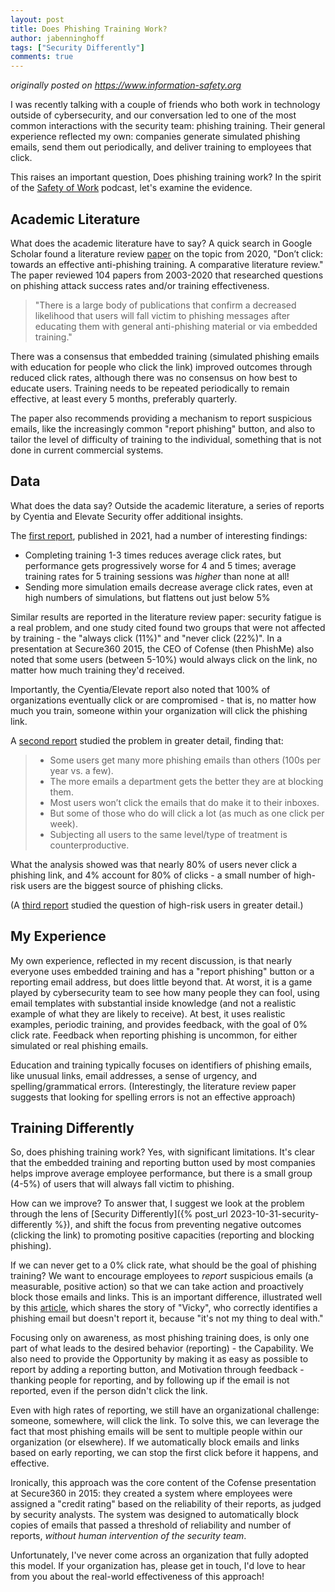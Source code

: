 ```yaml
---
layout: post
title: Does Phishing Training Work?
author: jabenninghoff
tags: ["Security Differently"]
comments: true
---
```

*originally posted on <https://www.information-safety.org>*

I was recently talking with a couple of friends who both work in technology outside of cybersecurity, and our conversation led to one of the most common interactions with the security team: phishing training. Their general experience reflected my own: companies generate simulated phishing emails, send them out periodically, and deliver training to employees that click.

This raises an important question, Does phishing training work? In the spirit of the [Safety of Work](https://safetyofwork.com) podcast, let's examine the evidence.

## Academic Literature

What does the academic literature have to say? A quick search in Google Scholar found a literature review [paper](https://link.springer.com/article/10.1186/s13673-020-00237-7) on the topic from 2020, "Don’t click: towards an effective anti-phishing training. A comparative literature review." The paper reviewed 104 papers from 2003-2020 that researched questions on phishing attack success rates and/or training effectiveness.

> "There is a large body of publications that confirm a decreased likelihood that users will fall victim to phishing messages after educating them with general anti-phishing material or via embedded training."

There was a consensus that embedded training (simulated phishing emails with education for people who click the link) improved outcomes through reduced click rates, although there was no consensus on how best to educate users. Training needs to be repeated periodically to remain effective, at least every 5 months, preferably quarterly.

The paper also recommends providing a mechanism to report suspicious emails, like the increasingly common "report phishing" button, and also to tailor the level of difficulty of training to the individual, something that is not done in current commercial systems.

## Data

What does the data say? Outside the academic literature, a series of reports by Cyentia and Elevate Security offer additional insights.

The [first report](https://elevatesecurity.com/resource/cyentia-elevating-human-attack-surface-management/), published in 2021, had a number of interesting findings:

- Completing training 1-3 times reduces average click rates, but performance gets progressively worse for 4 and 5 times; average training rates for 5 training sessions was *higher* than none at all!
- Sending more simulation emails decrease average click rates, even at high numbers of simulations, but flattens out just below 5%

Similar results are reported in the literature review paper: security fatigue is a real problem, and one study cited found two groups that were not affected by training - the "always click (11%)" and "never click (22%)". In a presentation at Secure360 2015, the CEO of Cofense (then PhishMe) also noted that some users (between 5-10%) would always click on the link, no matter how much training they'd received.

Importantly, the Cyentia/Elevate report also noted that 100% of organizations eventually click or are compromised - that is, no matter how much you train, someone within your organization will click the phishing link.

A [second report](https://elevatesecurity.com/resource/the-size-and-shape-of-workforce-risk/) studied the problem in greater detail, finding that:

> - Some users get many more phishing emails than others (100s per year vs. a few).
> - The more emails a department gets the better they are at blocking them.
> - Most users won’t click the emails that do make it to their inboxes.
> - But some of those who do will click a lot (as much as one click per week).
> - Subjecting all users to the same level/type of treatment is counterproductive.

What the analysis showed was that nearly 80% of users never click a phishing link, and 4% account for 80% of clicks - a small number of high-risk users are the biggest source of phishing clicks.

(A [third report](https://go.elevatesecurity.com/high-risk-users-and-where-to-find-them) studied the question of high-risk users in greater detail.)

## My Experience

My own experience, reflected in my recent discussion, is that nearly everyone uses embedded training and has a "report phishing" button or a reporting email address, but does little beyond that. At worst, it is a game played by cybersecurity team to see how many people they can fool, using email templates with substantial inside knowledge (and not a realistic example of what they are likely to receive). At best, it uses realistic examples, periodic training, and provides feedback, with the goal of 0% click rate. Feedback when reporting phishing is uncommon, for either simulated or real phishing emails.

Education and training typically focuses on identifiers of phishing emails, like unusual links, email addresses, a sense of urgency, and spelling/grammatical errors. (Interestingly, the literature review paper suggests that looking for spelling errors is not an effective approach)

## Training Differently

So, does phishing training work? Yes, with significant limitations. It's clear that the embedded training and reporting button used by most companies helps improve average employee performance, but there is a small group (4-5%) of users that will always fall victim to phishing.

How can we improve? To answer that, I suggest we look at the problem through the lens of [Security Differently]({% post_url 2023-10-31-security-differently %}), and shift the focus from preventing negative outcomes (clicking the link) to promoting positive capacities (reporting and blocking phishing).

If we can never get to a 0% click rate, what should be the goal of phishing training? We want to encourage employees to *report* suspicious emails (a measurable, positive action) so that we can take action and proactively block those emails and links. This is an important difference, illustrated well by this [article](https://medium.com/people-security/a-shocking-paradox-does-security-awareness-training-increase-human-cyber-risk-27dab191c5dc), which shares the story of "Vicky", who correctly identifies a phishing email but doesn't report it, because "it's not my thing to deal with."

Focusing only on awareness, as most phishing training does, is only one part of what leads to the desired behavior (reporting) - the Capability. We also need to provide the Opportunity by making it as easy as possible to report by adding a reporting button, and Motivation through feedback - thanking people for reporting, and by following up if the email is not reported, even if the person didn't click the link.

Even with high rates of reporting, we still have an organizational challenge: someone, somewhere, will click the link. To solve this, we can leverage the fact that most phishing emails will be sent to multiple people within our organization (or elsewhere). If we automatically block emails and links based on early reporting, we can stop the first click before it happens, and effective.

Ironically, this approach was the core content of the Cofense presentation at Secure360 in 2015: they created a system where employees were assigned a "credit rating" based on the reliability of their reports, as judged by security analysts. The system was designed to automatically block copies of emails that passed a threshold of reliability and number of reports, *without human intervention of the security team*.

Unfortunately, I've never come across an organization that fully adopted this model. If your organization has, please get in touch, I'd love to hear from you about the real-world effectiveness of this approach!
